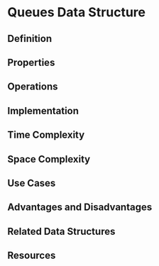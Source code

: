 # Queues Data Structure

## Definition

## Properties

## Operations

## Implementation

## Time Complexity

## Space Complexity

## Use Cases

## Advantages and Disadvantages

## Related Data Structures

## Resources
